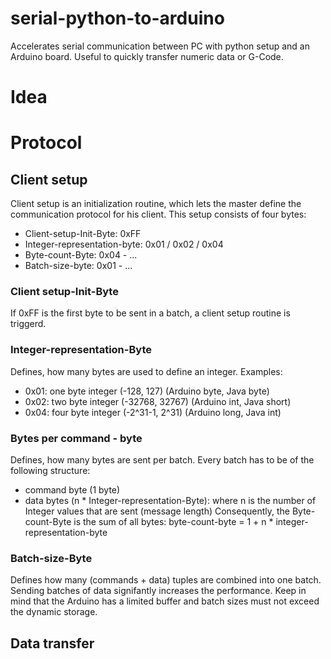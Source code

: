 # serial-python-to-arduino
Accelerates serial communication between PC with python setup and an Arduino board. Useful to quickly transfer numeric data or G-Code.

# Idea


# Protocol

## Client setup
Client setup is an initialization routine, which lets the master define the communication protocol for his client. This setup consists of four bytes:
* Client-setup-Init-Byte: 0xFF
* Integer-representation-byte: 0x01 / 0x02 / 0x04
* Byte-count-Byte: 0x04 - ...
* Batch-size-byte: 0x01 - ...

### Client setup-Init-Byte
If 0xFF is the first byte to be sent in a batch, a client setup routine is triggerd.

### Integer-representation-Byte
Defines, how many bytes are used to define an integer. Examples:
* 0x01: one byte integer (-128, 127) (Arduino byte, Java byte)
* 0x02: two byte integer (-32768, 32767) (Arduino int, Java short)
* 0x04: four byte integer (-2^31-1, 2^31) (Arduino long, Java int)

### Bytes per command - byte
Defines, how many bytes are sent per batch. Every batch has to be of the following structure:
* command byte (1 byte)
* data bytes (n * Integer-representation-Byte): where n is the number of Integer values that are sent (message length)
Consequently, the Byte-count-Byte is the sum of all bytes: byte-count-byte = 1 + n * integer-representation-byte

### Batch-size-Byte
Defines how many (commands + data) tuples are combined into one batch. Sending batches of data signifantly increases the performance. Keep in mind that the Arduino has a limited buffer and batch sizes must not exceed the dynamic storage.

## Data transfer


